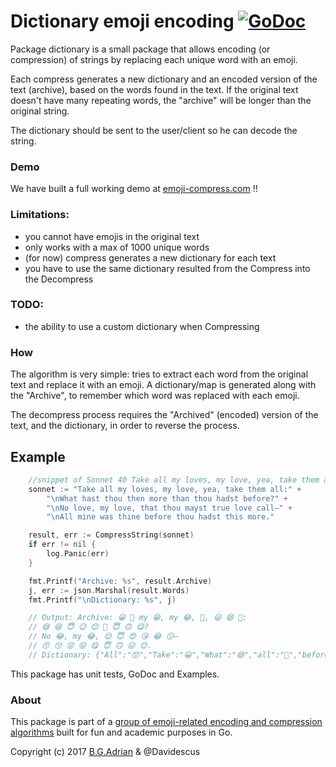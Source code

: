 # Dictionary emoji encoding  [![GoDoc](https://godoc.org/golang.org/x/tools/cmd/godoc?status.svg)](https://godoc.org/github.com/bgadrian/emoji-compressor/dictionary)
Package dictionary is a small package that allows encoding (or compression) of strings by replacing each unique word with an emoji.

Each compress generates a new dictionary and an encoded version of the text (archive), based on the words found in the text.
If the original text doesn't have many repeating words, the "archive" will be longer than the original string.

The dictionary should be sent to the user/client so he can decode the string.

### Demo
We have built a full working demo at [emoji-compress.com](https://emoji-compress.com/) ‼

### Limitations:
* you cannot have emojis in the original text
* only works with a max of 1000 unique words
* (for now) compress generates a new dictionary for each text
* you have to use the same dictionary resulted from the Compress into the Decompress

### TODO:
* the ability to use a custom dictionary when Compressing

### How
The algorithm is very simple: tries to extract each word from the original text and replace it with an emoji.
A dictionary/map is generated along with the "Archive", to remember which word was replaced with each emoji.

The decompress process requires the "Archived" (encoded) version of the text, and the dictionary, in order to reverse the process.


## Example
```go
	//snippet of Sonnet 40 Take all my loves, my love, yea, take them all BY WILLIAM SHAKESPEARE
	sonnet := "Take all my loves, my love, yea, take them all:" +
		"\nWhat hast thou then more than thou hadst before?" +
		"\nNo love, my love, that thou mayst true love call—" +
		"\nAll mine was thine before thou hadst this more."

	result, err := CompressString(sonnet)
	if err != nil {
		log.Panic(err)
	}

	fmt.Printf("Archive: %s", result.Archive)
	j, err := json.Marshal(result.Words)
	fmt.Printf("\nDictionary: %s", j)

	// Output: Archive: 😀 😬 my 😁, my 😂, 🤣, 😃 😄 😬:
	// 😅 😆 😇 😉 😊 🙂 😇 🙃 😋?
	// No 😂, my 😂, 😌 😇 😍 😘 😂 😗—
	// 😙 😚 😜 😝 😋 😇 🙃 😛 😊.
	// Dictionary: {"All":"😙","Take":"😀","What":"😅","all":"😬","before":"😋","call":"😗","hadst":"🙃","hast":"😆","love":"😂","loves":"😁","mayst":"😍","mine":"😚","more":"😊","take":"😃","than":"🙂","that":"😌","them":"😄","then":"😉","thine":"😝","this":"😛","thou":"😇","true":"😘","was":"😜","yea":"🤣"}

```
This package has unit tests, GoDoc and Examples.

### About
This package is part of a [group of emoji-related encoding and compression algorithms](https://github.com/bgadrian/emoji-compressor) built for fun and academic purposes in Go.

Copyright (c) 2017 [B.G.Adrian](https://coder.today) & @Davidescus
